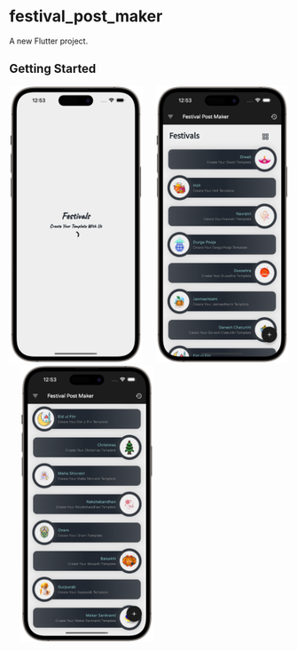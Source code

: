 # festival_post_maker

A new Flutter project.

## Getting Started

<img src = "https://github.com/Zimil-Patel/festival_post_maker/blob/master/mockups/1-portrait.png" width = "240" height = "500"> &nbsp;&nbsp;&nbsp;&nbsp; <img src = "https://github.com/Zimil-Patel/festival_post_maker/blob/master/mockups/2-portrait.png" width = "240" height = "500"> &nbsp;&nbsp;&nbsp;&nbsp; <img src = "https://github.com/Zimil-Patel/festival_post_maker/blob/master/mockups/3-portrait.png" width = "240" height = "500">

